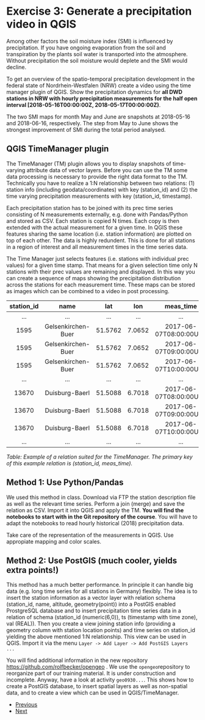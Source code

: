 # Exercise 3: Generate a precipitation video in QGIS

Among other factors the soil moisture index (SMI) is influenced by precipitation. If you have ongoing evaporation from the soil and transpiration by the plants soil water is transported into the atmosphere. Without precipitation the soil moisture would deplete and the SMI would decline.

To get an overview of the spatio-temporal precipitation development in the federal state of Nordrhein-Westfalen (NRW) create a video using the time manager plugin of QGIS. Show the precipitation dynamics for **all DWD stations in NRW with hourly precipitation measurements for the half open interval [2018-05-16T00:00:00Z, 2018-05-17T00:00:00Z)**. 

The two SMI maps for month May and June are snapshots at 2018-05-16 and 2018-06-16, respectively. The step from May to June shows the strongest improvement of SMI during the total period analysed.

## QGIS TimeManager plugin

The TimeManager (TM) plugin allows you to display snapshots of time-varying attribute data of vector layers. Before you can use the TM some data processing is necessary to provide the right data format to the TM. Technically you have to realize a 1:N relationship between two relations: (1) station info (including geodata/coordinates) with key (station_id) and (2) the time varying precipitation measurements with key (station_id, timestamp).  

Each precipitation station has to be joined with its prec time series consisting of N measurements externally, e.g. done with Pandas/Python and stored as CSV. Each station is copied N times. Each copy is then extended with the actual measurement for a given time. In QGIS these features sharing the same location (i.e. station information) are plotted on top of each other. The data is highly redundent. This is done for all stations in a region of interest and all measurement times in the time series data.

The Time Manager just selects features (i.e. stations with individual prec values) for a given time stamp. That means for a given selection time only N stations with their prec values are remaining and displayed. In this way you can create a sequence of maps showing the precipitation distribution across the stations for each measurement time. These maps can be stored as images which can be combined to a video in post processing.


| station_id |        name        |   lat   |   lon  |        meas_time       | prec_rate |
|:----------:|:------------------:|:-------:|:------:|:----------------------:|:---------:|
|        ... | ...                |     ... |    ... |                    ... |       ... |
|       1595 | Gelsenkirchen-Buer | 51.5762 | 7.0652 | 2017-06-07T08:00:00UTC |       1.5 |
|       1595 | Gelsenkirchen-Buer | 51.5762 | 7.0652 | 2017-06-07T09:00:00UTC |       1.7 |
|       1595 | Gelsenkirchen-Buer | 51.5762 | 7.0652 | 2017-06-07T10:00:00UTC |       0.1 |
|        ... | ...                |     ... |    ... |                    ... |       ... |
|      13670 | Duisburg-Baerl     | 51.5088 | 6.7018 | 2017-06-07T08:00:00UTC |       0.8 |
|      13670 | Duisburg-Baerl     | 51.5088 | 6.7018 | 2017-06-07T09:00:00UTC |       0.4 |
|      13670 | Duisburg-Baerl     | 51.5088 | 6.7018 | 2017-06-07T10:00:00UTC |       0.0 |
|        ... | ...                |     ... |    ... |                    ... |       ... |

*Table: Example of a relation suited for the TimeManager. The primary key of this example relation is (station_id, meas_time).*

## Method 1: Use Python/Pandas

We used this method in class. Download via FTP the station description file as well as the relevant time series. Perform a join (merge) and save the relation as CSV. Import it into QGIS and apply the TM. **You will find the notebooks to start with in the Git repository of the course**. You will have to adapt the notebooks to read hourly historical (2018) precipitation data.  

Take care of the representation of the measurements in QGIS. Use appropiate mapping and color scales.

## Method 2: Use PostGIS (much cooler, yields extra points!)

This method has a much better performance. In principle it can handle big data (e.g. long time series for all stations in Germany) flexibly. The idea is to insert the station information as a vector layer with relation schema (station_id, name, altitude, geometry(point)) into a PostGIS enabled ProstgreSQL database and to insert precipitation time series data in a relation of schema (station_id (numeric(6,0)), ts (timestamp with time zone), val (REAL)). Then you create a view joining station info (providing a geometry column with station location points) and time series on station_id yielding the above mentioned 1:N relationship. This view can be used in QGIS. Import it via the menu 
`Layer -> Add Layer -> Add PostGIS Layers ...`   

You will find additional information in the new repository https://github.com/rolfbecker/opengeo . We use the `opengeo`repository to reorganize part of our training material. It is under construction and incomplete. Anyway, have a look at activity `geo0930...`. This shows how to create a PostGIS database, to insert spatial layers as well as non-spatial data, and to create a view which can be used in QGIS/TimeManager.

* [Previous](ex2.md)
* [Next](ex4.md)
